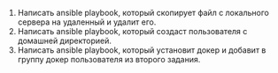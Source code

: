 1.	Написать ansible playbook, который скопирует файл с локального сервера на удаленный и удалит его.
2.	Написать ansible playboоk, который создаст пользователя с домашней директорией.
3.	Написать ansible playbook, который установит докер и добавит в группу докер пользователя из второго задания.
